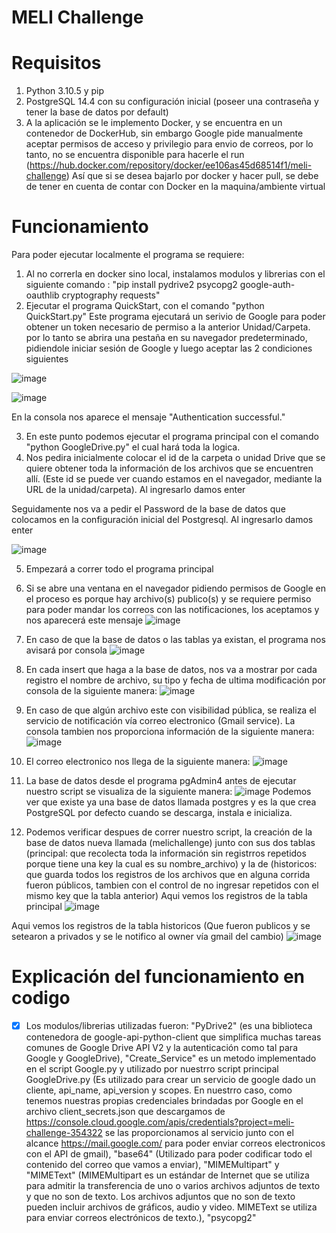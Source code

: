 # MELI Challenge

# Requisitos
1. Python 3.10.5 y pip
2. PostgreSQL 14.4 con su configuración inicial (poseer una contraseña y tener la base de datos por default)
3. A la aplicación se le implemento Docker, y se encuentra en un contenedor de DockerHub, sin embargo Google pide manualmente aceptar permisos de acceso y privilegio para envio de correos, por lo tanto, no se encuentra disponible para hacerle el run (https://hub.docker.com/repository/docker/ee106as45d68514f1/meli-challenge) Así que si se desea bajarlo por docker y hacer pull, se debe de tener en cuenta de contar con Docker en la maquina/ambiente virtual


# Funcionamiento
Para poder ejecutar localmente el programa se requiere:
1. Al no correrla en docker sino local, instalamos modulos y librerias con el siguiente comando : "pip install pydrive2 psycopg2 google-auth-oauthlib cryptography requests"
2. Ejecutar el programa QuickStart, con el comando "python QuickStart.py" Este programa ejecutará un serivio de Google para poder obtener un token necesario de permiso a la anterior Unidad/Carpeta. por lo tanto se abrira una pestaña en su navegador predeterminado, pidiendole iniciar sesión de Google y luego aceptar las 2 condiciones siguientes

![image](https://user-images.githubusercontent.com/32200374/176259664-e1379d30-fbcf-4f7f-84e0-9063b77667f8.png)

![image](https://user-images.githubusercontent.com/32200374/176259734-7675925a-9487-4567-937a-39b6da580438.png)

En la consola nos aparece el mensaje "Authentication successful."

3. En este punto podemos ejecutar el programa principal con el comando "python GoogleDrive.py" el cual hará toda la logica.
4. Nos pedira inicialmente colocar el id de la carpeta o unidad Drive que se quiere obtener toda la información de los archivos que se encuentren allí.  (Este id se puede ver cuando estamos en el navegador, mediante la URL de la unidad/carpeta). Al ingresarlo damos enter

Seguidamente nos va a pedir el Password de la base de datos que colocamos en la configuración inicial del Postgresql. Al ingresarlo damos enter

![image](https://user-images.githubusercontent.com/32200374/176264568-e1f539a0-4bc7-4378-8b5c-1c62f025e312.png)

5. Empezará a correr todo el programa principal
6. Si se abre una ventana en el navegador pidiendo permisos de Google en el proceso es porque hay archivo(s) publico(s) y se requiere permiso para poder mandar los correos con las notificaciones, los aceptamos y nos aparecerá este mensaje 
![image](https://user-images.githubusercontent.com/32200374/176282401-dc0ab5d5-2dd0-49ab-a0a9-483fc4101722.png)

7. En caso de que la base de datos o las tablas ya existan, el programa nos avisará por consola
![image](https://user-images.githubusercontent.com/32200374/176282804-4859ce3b-9699-43cd-872b-355acfd6a0af.png)

8. En cada insert que haga a la base de datos, nos va a mostrar por cada registro el nombre de archivo, su tipo y fecha de ultima modificación por consola de la siguiente manera:
![image](https://user-images.githubusercontent.com/32200374/176284167-de6a16a5-0e5c-4549-8440-026d834b97a0.png)

9. En caso de que algún archivo este con visibilidad pública, se realiza el servicio de notificación vía correo electronico (Gmail service). La consola tambien nos proporciona información de la siguiente manera:
![image](https://user-images.githubusercontent.com/32200374/176284425-9f2aa6ad-f957-4bf7-affe-9a085a6c6169.png)

10. El correo electronico nos llega de la siguiente manera:
![image](https://user-images.githubusercontent.com/32200374/176284579-acd0ad47-cc61-4693-b903-59c5f12b1d54.png)

11. La base de datos desde el programa pgAdmin4 antes de ejecutar nuestro script se visualiza de la siguiente manera:
![image](https://user-images.githubusercontent.com/32200374/176285120-a9d1216d-92d0-406d-bac1-41e1195df107.png)
Podemos ver que existe ya una base de datos llamada postgres y es la que crea PostgreSQL por defecto cuando se descarga, instala e inicializa.


12. Podemos verificar despues de correr nuestro script, la creación de la base de datos nueva llamada (melichallenge) junto con sus dos tablas (principal: que recolecta toda la información sin registrros repetidos porque tiene una key la cual es su nombre_archivo) y la de (historicos: que guarda todos los registros de los archivos que en alguna corrida fueron públicos, tambien con el control de no ingresar repetidos con el mismo key que la tabla anterior)
Aqui vemos los registros de la tabla principal
![image](https://user-images.githubusercontent.com/32200374/176285713-aee3cddc-60f9-473c-984d-27d0c73ebd3f.png)

Aqui vemos los registros de la tabla historicos (Que fueron publicos y se setearon a privados y se le notifico al owner vía gmail del cambio)
![image](https://user-images.githubusercontent.com/32200374/176285876-87784c64-b5e9-4b1d-84af-8f241055a31c.png)


# Explicación del funcionamiento en codigo
- [x] Los modulos/librerias utilizadas fueron: "PyDrive2" (es una biblioteca contenedora de google-api-python-client que simplifica muchas tareas comunes de Google Drive API V2 y la autenticación como tal para Google y GoogleDrive), "Create_Service" es un metodo implementado en el script Google.py y utilizado por nuestrro script principal GoogleDrive.py (Es utilizado para crear un servicio de google dado un cliente, api_name, api_version y scopes. En nuestrro caso, como tenemos nuestras propias credenciales brindadas por Google en el archivo client_secrets.json que descargamos de https://console.cloud.google.com/apis/credentials?project=meli-challenge-354322 se las proporcionamos al servicio junto con el alcance https://mail.google.com/ para poder enviar correos electronicos con el API de gmail), "base64" (Utilizado para poder codificar todo el contenido del correo que vamos a enviar), "MIMEMultipart" y "MIMEText" (MIMEMultipart es un estándar de Internet que se utiliza para admitir la transferencia de uno o varios archivos adjuntos de texto y que no son de texto. Los archivos adjuntos que no son de texto pueden incluir archivos de gráficos, audio y video. MIMEText se utiliza para enviar correos electrónicos de texto.), "psycopg2"
 
